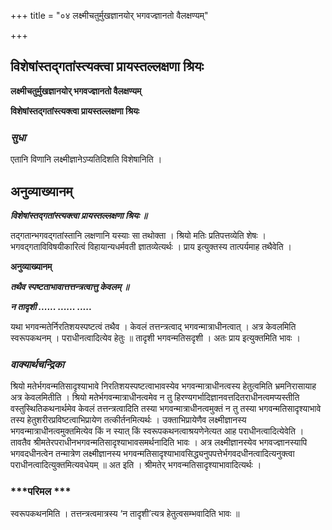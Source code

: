 +++
title = "०४ लक्ष्मीचतुर्मुखज्ञानयोर् भगवज्ज्ञानतो वैलक्षण्यम्"

+++


## विशेषांस्तद्गतांस्त्यक्त्वा प्रायस्तल्लक्षणा श्रियः

**लक्ष्मीचतुर्मुखज्ञानयोर् भगवज्ज्ञानतो वैलक्षण्यम्**

**विशेषांस्तद्गतांस्त्यक्त्वा प्रायस्तल्लक्षणा श्रियः**

### ***सुधा***

एतानि विणानि लक्ष्मीज्ञानेऽप्यतिदिशति विशेषानिति ।

## **अनुव्याख्यानम्**

***विशेषांस्तद्गतांस्त्यक्त्वा प्रायस्तल्लक्षणा श्रियः ॥***

तद्गतान्भगवद्गतांस्तानि लक्षणानि यस्याः सा तथोक्ता । श्रियो मतिः प्रतिपत्तव्येति शेषः । भगवद्गताविविषयीकारित्वं विहायान्यधर्मवती ज्ञातव्येत्यर्थः । प्राय इत्युक्तस्य तात्पर्यमाह तथैवेति ।

**अनुव्याख्यानम्**

***तथैव स्पष्टताभावात्तत्तन्त्रत्वात्तु केवलम् ॥***

***न तादृशी ...... ...... .....***

यथा भगवन्मतेर्निरतिशयस्पष्टत्वं तथैव । केवलं तत्तन्त्रत्वाद् भगवन्मात्राधीनत्वात् । अत्र केवलमिति स्वरूपकथनम् । पराधीनत्वादित्येव हेतुः ॥ तादृशी भगवन्मतिसदृशी । अतः प्राय इत्युक्तमिति भावः ।

### ***वाक्यार्थचन्द्रिका***

श्रियो मतेर्भगवन्मतिसादृश्याभावे निरतिशयस्पष्टत्वाभावस्येव भगवन्मात्राधीनत्वस्य हेतुत्वमिति भ्रमनिरासायाह अत्र केवलमितीति । श्रियो मतेर्भगवन्मात्राधीनत्वमेव न तु हिरण्यगर्भादिज्ञानवत्तदितराधीनत्वमप्यस्तीति वस्तुस्थितिकथनार्थमेव केवलं तत्तन्त्रत्वादिति तस्या भगवन्मात्राधीनत्वमुक्तं न तु तस्या भगवन्मतिसादृश्याभावे तस्य हेतुशरीरप्रविष्टत्वाभिप्रायेण तत्कीर्तनमित्यर्थः । उक्ताभिप्रायेणैव लक्ष्मीज्ञानस्य भगवन्मात्राधीनत्वमुक्तमित्येव किं न स्यात् किं स्वरूपकथनत्वाश्रयणेनेत्यत आह पराधीनत्वादित्येवेति । तावतैव श्रीमतेरपराधीनभगवन्मतिसादृश्याभावसमर्थनादिति भावः । अत्र लक्ष्मीज्ञानस्येव भगवज्ज्ञानस्यापि भगवदधीनत्वेन तन्मात्रेण लक्ष्मीज्ञानस्य भगवन्मतिसादृश्याभावसिद्ध्यनुपपत्तेर्भगवदधीनत्वादित्यनुक्त्वा पराधीनत्वादित्युक्तमित्यवधेयम् ॥ अत इति । श्रीमतेर् भगवन्मतिसादृश्याभावादित्यर्थः ।

### ***परिमल ***

स्वरूपकथनमिति । तत्तन्त्रत्वमात्रस्य ‘न तादृशी’त्यत्र हेतुत्वसम्भवादिति भावः ॥

